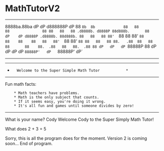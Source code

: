 # MathTutorV2
*********************************************************************************************
  8888ba.88ba              dP   dP          d888888P            dP 
   88  `8b  8b             88   88             88               88
   88   88   88 .d8888b. d8888P 88d888b.       88    dP    dP d8888P .d8888b. 88d888b.
   88   88   88 88'  `88   88   88'  `88       88    88    88   88   88'  `88 88'  `88
   88   88   88 88.   .88  88   88    88       88    88.  .88   88   88.  .88 88
   dP   dP   dP `88888P 88 dP   dP    dP       dP    `88888P'   dP   `88888P' dP`
********************************************************************************************


***********************************************************
*       Welcome to the Super Simple Math Tutor            *
***********************************************************

Fun math facts:

        * Math teachers have problems.
        * Math is the only subject that counts.
        * If it seems easy, you're doing it wrong.
        * It's all fun and games until someone divides by zero!

***********************************************************

What is your name? Cody
Welcome Cody to the Super Simply Math Tutor!

What does 2 + 3 = 5

Sorry, this is all the program does for the moment.
Version 2 is coming soon...
End of program.
